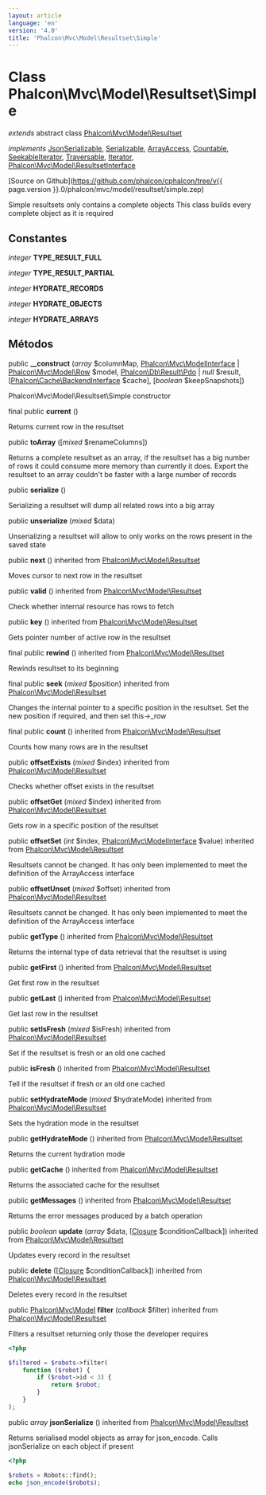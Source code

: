```yaml
---
layout: article
language: 'en'
version: '4.0'
title: 'Phalcon\Mvc\Model\Resultset\Simple'
---
```

# Class **Phalcon\Mvc\Model\Resultset\Simple**

*extends* abstract class [Phalcon\Mvc\Model\Resultset](Phalcon_Mvc_Model_Resultset)

*implements* [JsonSerializable](https://php.net/manual/en/class.jsonserializable.php), [Serializable](https://php.net/manual/en/class.serializable.php), [ArrayAccess](https://php.net/manual/en/class.arrayaccess.php), [Countable](https://php.net/manual/en/class.countable.php), [SeekableIterator](https://php.net/manual/en/class.seekableiterator.php), [Traversable](https://php.net/manual/en/class.traversable.php), [Iterator](https://php.net/manual/en/class.iterator.php), [Phalcon\Mvc\Model\ResultsetInterface](Phalcon_Mvc_Model_ResultsetInterface)

[Source on Github](https://github.com/phalcon/cphalcon/tree/v{{ page.version }}.0/phalcon/mvc/model/resultset/simple.zep)

Simple resultsets only contains a complete objects This class builds every complete object as it is required

## Constantes

*integer* **TYPE_RESULT_FULL**

*integer* **TYPE_RESULT_PARTIAL**

*integer* **HYDRATE_RECORDS**

*integer* **HYDRATE_OBJECTS**

*integer* **HYDRATE_ARRAYS**

## Métodos

public **__construct** (*array* $columnMap, [Phalcon\Mvc\ModelInterface](Phalcon_Mvc_ModelInterface) | [Phalcon\Mvc\Model\Row](Phalcon_Mvc_Model_Row) $model, [Phalcon\Db\Result\Pdo](Phalcon_Db_Result_Pdo) | *null* $result, [[Phalcon\Cache\BackendInterface](Phalcon_Cache_BackendInterface) $cache], [*boolean* $keepSnapshots])

Phalcon\Mvc\Model\Resultset\Simple constructor

final public **current** ()

Returns current row in the resultset

public **toArray** ([*mixed* $renameColumns])

Returns a complete resultset as an array, if the resultset has a big number of rows it could consume more memory than currently it does. Export the resultset to an array couldn't be faster with a large number of records

public **serialize** ()

Serializing a resultset will dump all related rows into a big array

public **unserialize** (*mixed* $data)

Unserializing a resultset will allow to only works on the rows present in the saved state

public **next** () inherited from [Phalcon\Mvc\Model\Resultset](Phalcon_Mvc_Model_Resultset)

Moves cursor to next row in the resultset

public **valid** () inherited from [Phalcon\Mvc\Model\Resultset](Phalcon_Mvc_Model_Resultset)

Check whether internal resource has rows to fetch

public **key** () inherited from [Phalcon\Mvc\Model\Resultset](Phalcon_Mvc_Model_Resultset)

Gets pointer number of active row in the resultset

final public **rewind** () inherited from [Phalcon\Mvc\Model\Resultset](Phalcon_Mvc_Model_Resultset)

Rewinds resultset to its beginning

final public **seek** (*mixed* $position) inherited from [Phalcon\Mvc\Model\Resultset](Phalcon_Mvc_Model_Resultset)

Changes the internal pointer to a specific position in the resultset. Set the new position if required, and then set this->_row

final public **count** () inherited from [Phalcon\Mvc\Model\Resultset](Phalcon_Mvc_Model_Resultset)

Counts how many rows are in the resultset

public **offsetExists** (*mixed* $index) inherited from [Phalcon\Mvc\Model\Resultset](Phalcon_Mvc_Model_Resultset)

Checks whether offset exists in the resultset

public **offsetGet** (*mixed* $index) inherited from [Phalcon\Mvc\Model\Resultset](Phalcon_Mvc_Model_Resultset)

Gets row in a specific position of the resultset

public **offsetSet** (*int* $index, [Phalcon\Mvc\ModelInterface](Phalcon_Mvc_ModelInterface) $value) inherited from [Phalcon\Mvc\Model\Resultset](Phalcon_Mvc_Model_Resultset)

Resultsets cannot be changed. It has only been implemented to meet the definition of the ArrayAccess interface

public **offsetUnset** (*mixed* $offset) inherited from [Phalcon\Mvc\Model\Resultset](Phalcon_Mvc_Model_Resultset)

Resultsets cannot be changed. It has only been implemented to meet the definition of the ArrayAccess interface

public **getType** () inherited from [Phalcon\Mvc\Model\Resultset](Phalcon_Mvc_Model_Resultset)

Returns the internal type of data retrieval that the resultset is using

public **getFirst** () inherited from [Phalcon\Mvc\Model\Resultset](Phalcon_Mvc_Model_Resultset)

Get first row in the resultset

public **getLast** () inherited from [Phalcon\Mvc\Model\Resultset](Phalcon_Mvc_Model_Resultset)

Get last row in the resultset

public **setIsFresh** (*mixed* $isFresh) inherited from [Phalcon\Mvc\Model\Resultset](Phalcon_Mvc_Model_Resultset)

Set if the resultset is fresh or an old one cached

public **isFresh** () inherited from [Phalcon\Mvc\Model\Resultset](Phalcon_Mvc_Model_Resultset)

Tell if the resultset if fresh or an old one cached

public **setHydrateMode** (*mixed* $hydrateMode) inherited from [Phalcon\Mvc\Model\Resultset](Phalcon_Mvc_Model_Resultset)

Sets the hydration mode in the resultset

public **getHydrateMode** () inherited from [Phalcon\Mvc\Model\Resultset](Phalcon_Mvc_Model_Resultset)

Returns the current hydration mode

public **getCache** () inherited from [Phalcon\Mvc\Model\Resultset](Phalcon_Mvc_Model_Resultset)

Returns the associated cache for the resultset

public **getMessages** () inherited from [Phalcon\Mvc\Model\Resultset](Phalcon_Mvc_Model_Resultset)

Returns the error messages produced by a batch operation

public *boolean* **update** (*array* $data, [[Closure](https://php.net/manual/en/class.closure.php) $conditionCallback]) inherited from [Phalcon\Mvc\Model\Resultset](Phalcon_Mvc_Model_Resultset)

Updates every record in the resultset

public **delete** ([[Closure](https://php.net/manual/en/class.closure.php) $conditionCallback]) inherited from [Phalcon\Mvc\Model\Resultset](Phalcon_Mvc_Model_Resultset)

Deletes every record in the resultset

public [Phalcon\Mvc\Model](Phalcon_Mvc_Model) **filter** (*callback* $filter) inherited from [Phalcon\Mvc\Model\Resultset](Phalcon_Mvc_Model_Resultset)

Filters a resultset returning only those the developer requires

```php
<?php

$filtered = $robots->filter(
    function ($robot) {
        if ($robot->id < 3) {
            return $robot;
        }
    }
);

```

public *array* **jsonSerialize** () inherited from [Phalcon\Mvc\Model\Resultset](Phalcon_Mvc_Model_Resultset)

Returns serialised model objects as array for json_encode. Calls jsonSerialize on each object if present

```php
<?php

$robots = Robots::find();
echo json_encode($robots);

```